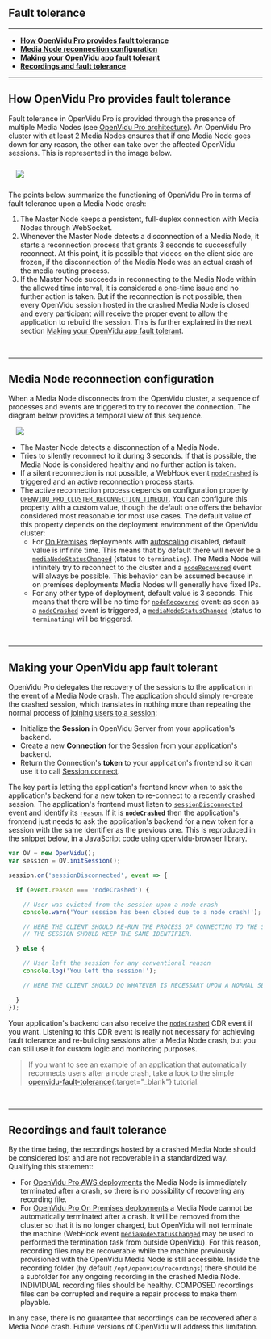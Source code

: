 <h2 id="section-title">Fault tolerance</h2>
<hr>

- **[How OpenVidu Pro provides fault tolerance](#how-openvidu-pro-provides-fault-tolerance)**
- **[Media Node reconnection configuration](#media-node-reconnection-configuration)**
- **[Making your OpenVidu app fault tolerant](#making-your-openvidu-app-fault-tolerant)**
- **[Recordings and fault tolerance](#recordings-and-fault-tolerance)**

---

## How OpenVidu Pro provides fault tolerance

Fault tolerance in OpenVidu Pro is provided through the presence of multiple Media Nodes (see [OpenVidu Pro architecture](openvidu-pro/scalability/#openvidu-pro-architecture)). An OpenVidu Pro cluster with at least 2 Media Nodes ensures that if one Media Node goes down for any reason, the other can take over the affected OpenVidu sessions. This is represented in the image below.

<div class="row">
    <div class="pro-gallery" style="margin: 25px 15px 25px 15px">
        <a data-fancybox="gallery-pro1" data-type="image" class="fancybox-img" href="img/docs/openvidu-pro/fault-tolerance.png" data-caption='If the Media Node hosting "Session 1" crashes, a healthy Media Node can take over it. The application can re-create "Session 1" and clients may reconnect to it'><img class="img-responsive" style="margin: auto; max-height: 480px; transform: translateZ(0); image-rendering: -webkit-optimize-contrast;" src="img/docs/openvidu-pro/fault-tolerance.png"/></a>
    </div>
</div>

The points below summarize the functioning of OpenVidu Pro in terms of fault tolerance upon a Media Node crash:

1. The Master Node keeps a persistent, full-duplex connection with Media Nodes through WebSocket.
2. Whenever the Master Node detects a disconnection of a Media Node, it starts a reconnection process that grants 3 seconds to successfully reconnect. At this point, it is possible that videos on the client side are frozen, if the disconnection of the Media Node was an actual crash of the media routing process.
3. If the Master Node succeeds in reconnecting to the Media Node within the allowed time interval, it is considered a one-time issue and no further action is taken. But if the reconnection is not possible, then every OpenVidu session hosted in the crashed Media Node is closed and every participant will receive the proper event to allow the application to rebuild the session. This is further explained in the next section [Making your OpenVidu app fault tolerant](#making-your-openvidu-app-fault-tolerant).

<br>

---

## Media Node reconnection configuration

When a Media Node disconnects from the OpenVidu cluster, a sequence of processes and events are triggered to try to recover the connection.
The diagram below provides a temporal view of this sequence.

<div class="row">
    <div class="pro-gallery" style="margin: 15px">
        <a data-fancybox="gallery-pro2" data-type="image" class="fancybox-img" href="img/docs/cdr/node-crashed.png"><img class="img-responsive" style="margin: auto; max-height: 325px; transform: translateZ(0); image-rendering: -webkit-optimize-contrast;" src="img/docs/cdr/node-crashed.png"/></a>
    </div>
</div>

- The Master Node detects a disconnection of a Media Node.
- Tries to silently reconnect to it during 3 seconds. If that is possible, the Media Node is considered healthy and no further action is taken.
- If a silent reconnection is not possible, a WebHook event [`nodeCrashed`](reference-docs/openvidu-server-webhook/#nodecrashed) is triggered and an active reconnection process starts.
- The active reconnection process depends on configuration property [`OPENVIDU_PRO_CLUSTER_RECONNECTION_TIMEOUT`](reference-docs/openvidu-config/#configuration-parameters-for-openvidu-pro). You can configure this property with a custom value, though the default one offers the behavior considered most reasonable for most use cases. The default value of this property depends on the deployment environment of the OpenVidu cluster:
    - For [On Premises](deployment/pro/on-premises/) deployments with [autoscaling](openvidu-pro/scalability/#autoscaling) disabled, default value is infinite time. This means that by default there will never be a [`mediaNodeStatusChanged`](reference-docs/openvidu-server-webhook/#medianodestatuschanged) (status to `terminating`). The Media Node will infinitely try to reconnect to the cluster and a [`nodeRecovered`](reference-docs/openvidu-server-webhook/#noderecovered) event will always be possible. This behavior can be assumed because in on premises deployments Media Nodes will generally have fixed IPs.
    - For any other type of deployment, default value is 3 seconds. This means that there will be no time for [`nodeRecovered`](reference-docs/openvidu-server-webhook/#noderecovered) event: as soon as a [`nodeCrashed`](reference-docs/openvidu-server-webhook/#nodecrashed) event is triggered, a [`mediaNodeStatusChanged`](reference-docs/openvidu-server-webhook/#medianodestatuschanged) (status to `terminating`) will be triggered.

<br>

---

## Making your OpenVidu app fault tolerant

OpenVidu Pro delegates the recovery of the sessions to the application in the event of a Media Node crash. The application should simply re-create the crashed session, which translates in nothing more than repeating the normal process of [joining users to a session](cheatsheet/join-session/):

- Initialize the **Session** in OpenVidu Server from your application's backend.
- Create a new **Connection** for the Session from your application's backend.
- Return the Connection's **token** to your application's frontend so it can use it to call [Session.connect](api/openvidu-browser/classes/Session.html#connect).

The key part is letting the application's frontend know when to ask the application's backend for a new token to re-connect to a recently crashed session. The application's frontend must listen to [`sessionDisconnected`](api/openvidu-browser/interfaces/SessionEventMap.html#sessionDisconnected) event and identify its [`reason`](api/openvidu-browser/classes/SessionDisconnectedEvent.html#reason). If it is **`nodeCrashed`** then the application's frontend just needs to ask the application's backend for a new token for a session with the same identifier as the previous one. This is reproduced in the snippet below, in a JavaScript code using openvidu-browser library.

```javascript
var OV = new OpenVidu();
var session = OV.initSession();

session.on('sessionDisconnected', event => {

  if (event.reason === 'nodeCrashed') {

    // User was evicted from the session upon a node crash
    console.warn('Your session has been closed due to a node crash!');

    // HERE THE CLIENT SHOULD RE-RUN THE PROCESS OF CONNECTING TO THE SESSION AS NORMAL.
    // THE SESSION SHOULD KEEP THE SAME IDENTIFIER.

  } else {

    // User left the session for any conventional reason
    console.log('You left the session!');

    // HERE THE CLIENT SHOULD DO WHATEVER IS NECESSARY UPON A NORMAL SESSION CLOSURE.

  }
});
```

Your application's backend can also receive the [`nodeCrashed`](reference-docs/openvidu-server-webhook/#nodecrashed) CDR event if you want. Listening to this CDR event is really not necessary for achieving fault tolerance and re-building sessions after a Media Node crash, but you can still use it for custom logic and monitoring purposes.

> If you want to see an example of an application that automatically reconnects users after a node crash, take a look to the simple [openvidu-fault-tolerance](https://github.com/OpenVidu/openvidu-tutorials/tree/master/openvidu-fault-tolerance){:target="_blank"} tutorial.

<br>

---

## Recordings and fault tolerance

By the time being, the recordings hosted by a crashed Media Node should be considered lost and are not recoverable in a standardized way. Qualifying this statement:

- For [OpenVidu Pro AWS deployments](deployment/pro/aws/) the Media Node is immediately terminated after a crash, so there is no possibility of recovering any recording file.
- For [OpenVidu Pro On Premises deployments](deployment/pro/on-premises/) a Media Node cannot be automatically terminated after a crash. It will be removed from the cluster so that it is no longer charged, but OpenVidu will not terminate the machine (WebHook event [`mediaNodeStatusChanged`](reference-docs/openvidu-server-webhook/#medianodestatuschanged) may be used to performed the termination task from outside OpenVidu). For this reason, recording files may be recoverable while the machine previously provisioned with the OpenVidu Media Node is still accessible. Inside the recording folder (by default `/opt/openvidu/recordings`) there should be a subfolder for any ongoing recording in the crashed Media Node. INDIVIDUAL recording files should be healthy. COMPOSED recordings files can be corrupted and require a repair process to make them playable.

In any case, there is no guarantee that recordings can be recovered after a Media Node crash. Future versions of OpenVidu will address this limitation.

<br>

<link rel="stylesheet" href="https://cdnjs.cloudflare.com/ajax/libs/fancybox/3.1.20/jquery.fancybox.min.css" />
<script src="https://cdnjs.cloudflare.com/ajax/libs/fancybox/3.1.20/jquery.fancybox.min.js"></script>
<script type='text/javascript' src='js/fancybox-setup.js'></script>
